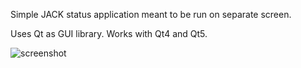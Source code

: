 Simple JACK status application meant to be run on separate screen.

Uses Qt as GUI library. Works with Qt4 and Qt5.

![screenshot](https://bitbucket.org/morsik/mixconsole/raw/master/screenshot.png)
